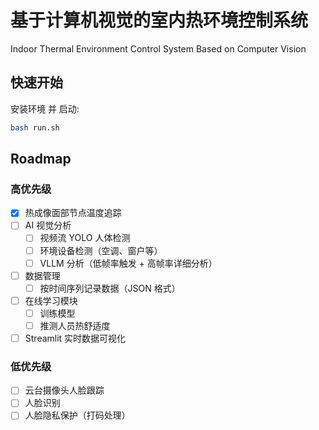 # 基于计算机视觉的室内热环境控制系统
Indoor Thermal Environment Control System Based on Computer Vision

## 快速开始

安装环境 并 启动:
```bash
bash run.sh
```

## Roadmap

### 高优先级
- [x] 热成像面部节点温度追踪
- [ ] AI 视觉分析
  - [ ] 视频流 YOLO 人体检测
  - [ ] 环境设备检测（空调、窗户等）
  - [ ] VLLM 分析（低帧率触发 + 高帧率详细分析）
- [ ] 数据管理
  - [ ] 按时间序列记录数据（JSON 格式）
- [ ] 在线学习模块
  - [ ] 训练模型
  - [ ] 推测人员热舒适度
- [ ] Streamlit 实时数据可视化

### 低优先级
- [ ] 云台摄像头人脸跟踪
- [ ] 人脸识别
- [ ] 人脸隐私保护（打码处理）